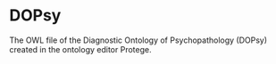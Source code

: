 # DOPsy
The OWL file of the Diagnostic Ontology of Psychopathology (DOPsy) created in the ontology editor Protege.
